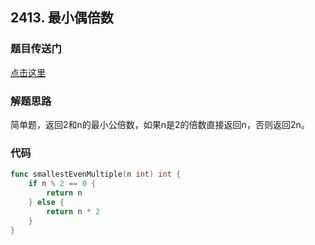 ## 2413. 最小偶倍数

### 题目传送门

[点击这里](https://leetcode.cn/problems/smallest-even-multiple/)

### 解题思路

简单题，返回2和n的最小公倍数，如果n是2的倍数直接返回n，否则返回2n。

### 代码

```go
func smallestEvenMultiple(n int) int {
    if n % 2 == 0 {
        return n
    } else {
        return n * 2
    }
}

```

